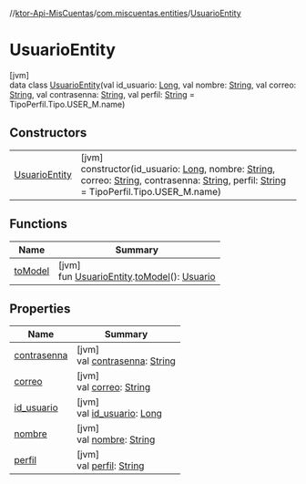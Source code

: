 //[ktor-Api-MisCuentas](../../../index.md)/[com.miscuentas.entities](../index.md)/[UsuarioEntity](index.md)

# UsuarioEntity

[jvm]\
data class [UsuarioEntity](index.md)(val id_usuario: [Long](https://kotlinlang.org/api/latest/jvm/stdlib/kotlin/-long/index.html), val nombre: [String](https://kotlinlang.org/api/latest/jvm/stdlib/kotlin/-string/index.html), val correo: [String](https://kotlinlang.org/api/latest/jvm/stdlib/kotlin/-string/index.html), val contrasenna: [String](https://kotlinlang.org/api/latest/jvm/stdlib/kotlin/-string/index.html), val perfil: [String](https://kotlinlang.org/api/latest/jvm/stdlib/kotlin/-string/index.html) = TipoPerfil.Tipo.USER_M.name)

## Constructors

| | |
|---|---|
| [UsuarioEntity](-usuario-entity.md) | [jvm]<br>constructor(id_usuario: [Long](https://kotlinlang.org/api/latest/jvm/stdlib/kotlin/-long/index.html), nombre: [String](https://kotlinlang.org/api/latest/jvm/stdlib/kotlin/-string/index.html), correo: [String](https://kotlinlang.org/api/latest/jvm/stdlib/kotlin/-string/index.html), contrasenna: [String](https://kotlinlang.org/api/latest/jvm/stdlib/kotlin/-string/index.html), perfil: [String](https://kotlinlang.org/api/latest/jvm/stdlib/kotlin/-string/index.html) = TipoPerfil.Tipo.USER_M.name) |

## Functions

| Name | Summary |
|---|---|
| [toModel](../../com.miscuentas.mappers/to-model.md) | [jvm]<br>fun [UsuarioEntity](index.md).[toModel](../../com.miscuentas.mappers/to-model.md)(): [Usuario](../../com.miscuentas.models/-usuario/index.md) |

## Properties

| Name | Summary |
|---|---|
| [contrasenna](contrasenna.md) | [jvm]<br>val [contrasenna](contrasenna.md): [String](https://kotlinlang.org/api/latest/jvm/stdlib/kotlin/-string/index.html) |
| [correo](correo.md) | [jvm]<br>val [correo](correo.md): [String](https://kotlinlang.org/api/latest/jvm/stdlib/kotlin/-string/index.html) |
| [id_usuario](id_usuario.md) | [jvm]<br>val [id_usuario](id_usuario.md): [Long](https://kotlinlang.org/api/latest/jvm/stdlib/kotlin/-long/index.html) |
| [nombre](nombre.md) | [jvm]<br>val [nombre](nombre.md): [String](https://kotlinlang.org/api/latest/jvm/stdlib/kotlin/-string/index.html) |
| [perfil](perfil.md) | [jvm]<br>val [perfil](perfil.md): [String](https://kotlinlang.org/api/latest/jvm/stdlib/kotlin/-string/index.html) |

